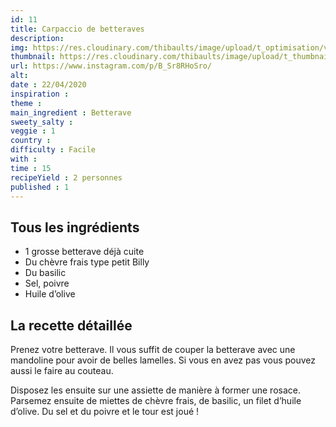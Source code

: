 ```yaml
---
id: 11
title: Carpaccio de betteraves
description: 
img: https://res.cloudinary.com/thibaults/image/upload/t_optimisation/v1600509085/Recipes/20200422_carpaccio_betteraves.jpg
thumbnail: https://res.cloudinary.com/thibaults/image/upload/t_thumbnail_josie/v1600509085/Recipes/20200422_carpaccio_betteraves.jpg
url: https://www.instagram.com/p/B_Sr8RHoSro/
alt: 
date : 22/04/2020
inspiration :
theme : 
main_ingredient : Betterave
sweety_salty : 
veggie : 1
country :
difficulty : Facile
with : 
time : 15
recipeYield : 2 personnes
published : 1
---
```


## Tous les ingrédients
 - 1 grosse betterave déjà cuite
 - Du chèvre frais type petit Billy
 - Du basilic
 - Sel, poivre
 - Huile d’olive

## La recette détaillée
Prenez votre betterave. Il vous suffit de couper la betterave avec une mandoline pour avoir de belles lamelles. Si vous en avez pas vous pouvez aussi le faire au couteau.

Disposez les ensuite sur une assiette de manière à former une rosace. Parsemez ensuite de miettes de chèvre frais, de basilic, un filet d’huile d’olive. Du sel et du poivre et le tour est joué !